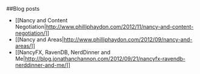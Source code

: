 ##Blog posts

* [[Nancy and Content Negotiation|http://www.philliphaydon.com/2012/11/nancy-and-content-negotiation/]]
* [[Nancy and Areas|http://www.philliphaydon.com/2012/09/nancy-and-areas/]]
* [[NancyFX, RavenDB, NerdDinner and Me|http://blog.jonathanchannon.com/2012/09/21/nancyfx-ravendb-nerddinner-and-me/]]